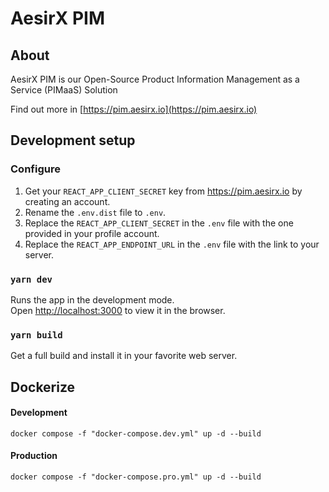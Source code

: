 # AesirX PIM

## About

AesirX PIM is our Open-Source Product Information Management as a Service (PIMaaS) Solution

Find out more in [https://pim.aesirx.io](https://pim.aesirx.io)

## Development setup
### Configure

1. Get your `REACT_APP_CLIENT_SECRET` key from https://pim.aesirx.io by creating an account.
1. Rename the `.env.dist` file to `.env`.
1. Replace the `REACT_APP_CLIENT_SECRET` in the `.env` file with the one provided in your profile account.
1. Replace the `REACT_APP_ENDPOINT_URL` in the `.env` file with the link to your server.

### `yarn dev`

Runs the app in the development mode.\
Open [http://localhost:3000](http://localhost:3000) to view it in the browser.

### `yarn build`

Get a full build and install it in your favorite web server.

## Dockerize
#### Development
`docker compose -f "docker-compose.dev.yml" up -d --build`

#### Production
`docker compose -f "docker-compose.pro.yml" up -d --build`
